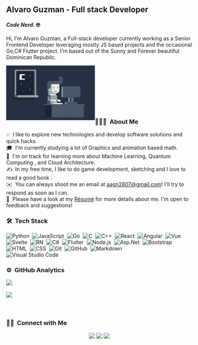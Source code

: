 ## Alvaro Guzman - Full stack Developer
####  _Code Nerd._ 🤓

Hi, I'm Alvaro Guzman, a Full-stack developer currently working as a Senior Frontend Developer leveraging mostly JS based projects and the occasional Go,C# Flutter project.
I'm based out of the Sunny and Forever beautiful Dominican Republic.

<img alt="Night Coding" src="https://raw.githubusercontent.com/AVS1508/AVS1508/master/assets/Night-Coding.gif" width='240' align="left"/>

<br/>
<br/>
<br/>
<br/>
<br/>
<br/>
<br/>

### 👨🏻‍💻 &nbsp;About Me

💡 &nbsp;I like to explore new technologies and develop software solutions and quick hacks.\
🎓 &nbsp;I'm currently studying a lot of Graphics and animation based math.\
🌱 &nbsp;I'm on track for learning more about Machine Learning, Quantum Computing , and Cloud Architecture.\
✍️ &nbsp;In my free time, I like to do game development, sketching and I love to read a good book .\
✉️ &nbsp;You can always shoot me an email at aagn2807@gmail.com! I'll try to respond as soon as I can.\
📄 &nbsp;Please have a look at my [Résumé]() for more details about me. I'm open to feedback and suggestions!


### 🛠 &nbsp;Tech Stack

![Python](https://img.shields.io/badge/-Python-05122A?style=flat&logo=python)&nbsp;
![JavaScript](https://img.shields.io/badge/-JavaScript-05122A?style=flat&logo=javascript)&nbsp;
![Go](https://img.shields.io/static/v1?label=golang&message=v1.16.0&color=blue)&nbsp;
![C](https://img.shields.io/badge/-C-05122A?style=flat&logo=C&logoColor=A8B9CC)&nbsp;
![C++](https://img.shields.io/badge/-C++-05122A?style=flat&logo=C%2B%2B&logoColor=00599C)&nbsp;
![React](https://img.shields.io/badge/-React-05122A?style=flat&logo=react)&nbsp;
![Angular](https://img.shields.io/static/v1?label=angular&message=v6\+&color=red)&nbsp;
![Vue](https://img.shields.io/static/v1?label=Vue&message=v3\+&color=green)&nbsp;
![Svelte](https://img.shields.io/static/v1?label=Svelte&message=v3\+&color=orange)&nbsp;
![RN](https://img.shields.io/static/v1?label=React%20Native&message=''&color=blue)&nbsp;
![C#](https://img.shields.io/static/v1?label=CSharp&message=net6.00&color=blue)&nbsp;
![Flutter](https://img.shields.io/static/v1?label=Flutter&message=V2.0&color=blue)&nbsp;
![Node.js](https://img.shields.io/badge/-Node.js-05122A?style=flat&logo=node.js)&nbsp;
![Asp.Net](https://img.shields.io/static/v1?label=asp.net&message=net5.0\+&color=blue)&nbsp;
![Bootstrap](https://img.shields.io/badge/-Bootstrap-05122A?style=flat&logo=bootstrap&logoColor=563D7C)\
![HTML](https://img.shields.io/badge/-HTML-05122A?style=flat&logo=HTML5)&nbsp;
![CSS](https://img.shields.io/badge/-CSS-05122A?style=flat&logo=CSS3&logoColor=1572B6)&nbsp;
![Git](https://img.shields.io/badge/-Git-05122A?style=flat&logo=git)&nbsp;
![GitHub](https://img.shields.io/badge/-GitHub-05122A?style=flat&logo=github)&nbsp;
![Markdown](https://img.shields.io/badge/-Markdown-05122A?style=flat&logo=markdown)\
![Visual Studio Code](https://img.shields.io/badge/-Visual%20Studio%20Code-05122A?style=flat&logo=visual-studio-code&logoColor=007ACC)&nbsp;

### ⚙️ &nbsp;GitHub Analytics

<div>
  <p align="left">
    <img height="180em" src="https://github-readme-stats-eight-theta.vercel.app/api/top-langs/?username=aag2807&layout=compact&langs_count=8&theme=tokyonight"/>
  </p>
  
  <p align="right">
    <img src="https://github-readme-stats.vercel.app/api?username=aag2807&show_icons=true&theme=tokyonight" align="left"/>
  </p>
</div>


<br/>
<br/>
<br/>

### 🤝🏻 &nbsp;Connect with Me

<p align="center">
<a href="https://www.linkedin.com/in/alvaro-guzman-bb11921aa/"><img src="https://img.shields.io/badge/-Alvaro%20Guzman-0077B5?style=flat&logo=Linkedin&logoColor=white"/></a>
<a href="mailto:aagn2807@gmail.com"><img src="https://img.shields.io/badge/-aagn2807@gmail.com-D14836?style=flat&logo=Gmail&logoColor=white"/></a>
<a href="https://www.instagram.com/red_2807/"><img src="https://img.shields.io/badge/-@red_2807-E4405F?style=flat&logo=Instagram&logoColor=white"/></a>
</p>

